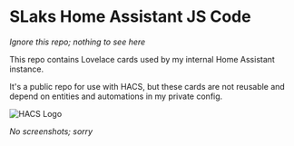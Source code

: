 # SLaks Home Assistant JS Code

_Ignore this repo; nothing to see here_

This repo contains Lovelace cards used by my internal Home Assistant instance.

It's a public repo for use with HACS, but these cards are not reusable and depend on entities and automations in my private config.

![HACS Logo](https://hacs.xyz/assets/images/hacs_logo.png)

_No screenshots; sorry_

